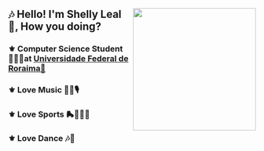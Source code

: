 

<!--
**ShellyLeal05/ShellyLeal05** is a ✨ _special_ ✨ repository because its `README.md` (this file) appears on your GitHub profile.

Here are some ideas to get you started:

- 🔭 I’m currently working on ...
- 🌱 I’m currently learning ...
- 👯 I’m looking to collaborate on ...
- 🤔 I’m looking for help with ...
- 💬 Ask me about ...
- 📫 How to reach me: ...
- 😄 Pronouns: ...
- ⚡ Fun fact: ...
-->
<div>
  <img align="right" height "180em" src="https://user-images.githubusercontent.com/94469543/233217535-982f3d53-2a93-4681-9209-dd5b0aa3a442.png" width="250"/>
  <h2 align="left">🎶 Hello! I'm Shelly Leal 🎀, How you doing? </h2>
  <h3 align="left">⚜️ Computer Science Student👩🏻‍💻at <a href="https://ufrr.br/">Universidade Federal de Roraima📍</a></h3>
  <h3 align="left">⚜️ Love Music 🎻🎸🎙️</h3>
  <h3 align="left">⚜️ Love Sports 🛼🤸🏻‍♂️ </h3>
  <h3 align="left">⚜️ Love Dance 🎶💜 </h3>
  <br>
</div>
